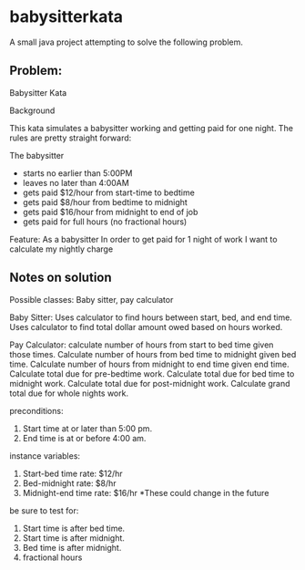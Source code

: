 # babysitterkata
A small java project attempting to solve the following problem.

Problem:
----------

Babysitter Kata

Background

This kata simulates a babysitter working and getting paid for one night.  The rules are pretty straight forward:

The babysitter 
- starts no earlier than 5:00PM
- leaves no later than 4:00AM
- gets paid $12/hour from start-time to bedtime
- gets paid $8/hour from bedtime to midnight
- gets paid $16/hour from midnight to end of job
- gets paid for full hours (no fractional hours)


Feature:
As a babysitter
In order to get paid for 1 night of work
I want to calculate my nightly charge

Notes on solution
-----------------
Possible classes:
	Baby sitter, pay calculator

Baby Sitter: Uses calculator to find hours between start, bed, and end time. Uses calculator to find total 
dollar amount owed based on hours worked.

Pay Calculator: calculate number of hours from start to bed time given those times. Calculate number of hours
from bed time to midnight given bed time. Calculate number of hours from midnight to end time given end time.
Calculate total due for pre-bedtime work. Calculate total due for bed time to midnight work. Calculate total due
for post-midnight work. Calculate grand total due for whole nights work.

preconditions:
1. Start time at or later than 5:00 pm.
2. End time is at or before 4:00 am.

instance variables:
1. Start-bed time rate: $12/hr
2. Bed-midnight rate: $8/hr
3. Midnight-end time rate: $16/hr
*These could change in the future

be sure to test for:
1. Start time is after bed time.
2. Start time is after midnight.
3. Bed time is after midnight.
4. fractional hours